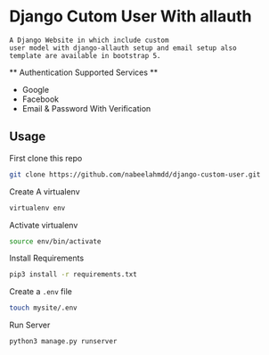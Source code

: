 # Django Cutom User With allauth

```
A Django Website in which include custom 
user model with django-allauth setup and email setup also
template are available in bootstrap 5.
```

** Authentication Supported Services **
* Google
* Facebook
* Email & Password With Verification

## Usage

First clone this repo
```bash
git clone https://github.com/nabeelahmdd/django-custom-user.git 
```

Create A virtualenv
```bash
virtualenv env
```

Activate virtualenv
```bash
source env/bin/activate
```

Install Requirements
```bash
pip3 install -r requirements.txt
```

Create a `.env` file
```bash
touch mysite/.env
```

Run Server
```bash
python3 manage.py runserver
```
